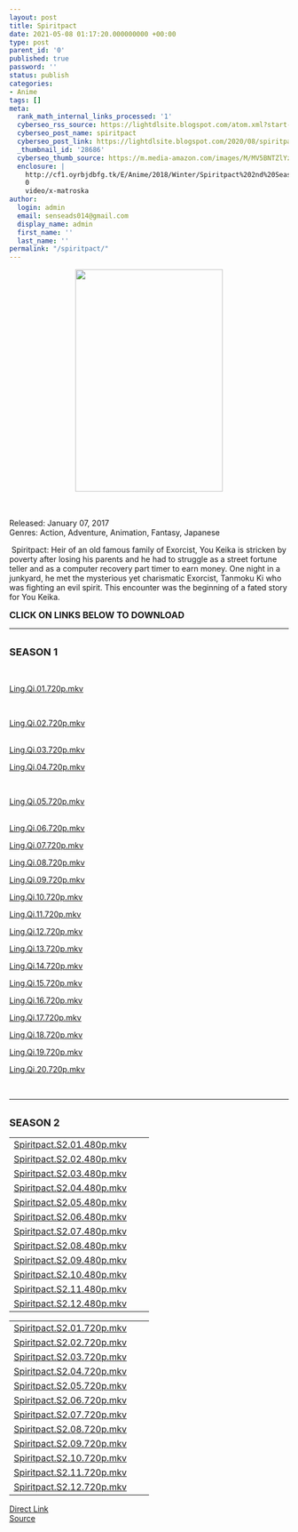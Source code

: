 ```yaml
---
layout: post
title: Spiritpact
date: 2021-05-08 01:17:20.000000000 +00:00
type: post
parent_id: '0'
published: true
password: ''
status: publish
categories:
- Anime
tags: []
meta:
  rank_math_internal_links_processed: '1'
  cyberseo_rss_source: https://lightdlsite.blogspot.com/atom.xml?start-index=1
  cyberseo_post_name: spiritpact
  cyberseo_post_link: https://lightdlsite.blogspot.com/2020/08/spiritpact.html
  _thumbnail_id: '28686'
  cyberseo_thumb_source: https://m.media-amazon.com/images/M/MV5BNTZlYzI5YzctYjAzMC00MDU2LWE5N2MtM2FhM2U4ZGQxYTUyXkEyXkFqcGdeQXVyNDQwMDYzOTU@._V1_.jpg
  enclosure: |
    http://cf1.oyrbjdbfg.tk/E/Anime/2018/Winter/Spiritpact%202nd%20Season/720p/Spiritpact.S2.12.720p.AnimDL.ir.mkv
    0
    video/x-matroska
author:
  login: admin
  email: senseads014@gmail.com
  display_name: admin
  first_name: ''
  last_name: ''
permalink: "/spiritpact/"
---
```

<div class="separator" style="clear: both;text-align: center">
<a href="https://m.media-amazon.com/images/M/MV5BNTZlYzI5YzctYjAzMC00MDU2LWE5N2MtM2FhM2U4ZGQxYTUyXkEyXkFqcGdeQXVyNDQwMDYzOTU@._V1_.jpg" style="margin-left: 1em;margin-right: 1em"><img border="0" data-original-height="510" data-original-width="340" height="400" src="{{ site.baseurl }}/assets/2021/05/MV5BNTZlYzI5YzctYjAzMC00MDU2LWE5N2MtM2FhM2U4ZGQxYTUyXkEyXkFqcGdeQXVyNDQwMDYzOTU@._V1_.jpg" width="266" /></a></div>
<div class="separator" style="clear: both;text-align: center">
</div>
<p><b><br /></b><br />
Released: January 07, 2017<br />
Genres: Action, Adventure, Animation, Fantasy, Japanese
<p>&nbsp;Spiritpact: Heir of an old famous family of Exorcist, You Keika is stricken by poverty after losing his parents and he had to struggle as a street fortune teller and as a computer recovery part timer to earn money. One night in a junkyard, he met the mysterious yet charismatic Exorcist, Tanmoku Ki who was fighting an evil spirit. This encounter was the beginning of a fated story for You Keika. </p>
<p><span style="font-size: 16px"><b>CLICK ON LINKS BELOW TO DOWNLOAD </b></span></p>
<hr />
<br />
<span style="font-size: large"><b>SEASON 1</b></span></p>
<pre><b><span><span style="font-size: 16px">&nbsp;</span></span></b></pre>
<p></p>
<div class="flex-1 truncate">
<a class="flex flex-col items-center rounded-lg font-mono group hover:bg-gray-200 hover:shadow" href="http://cf1.oyrbjdbfg.tk/E/Anime/Ended/Ling%20Qi/720p/Ling.Qi.01.720p.AnimDL.ir.mkv">Ling.Qi.01.720p.mkv </a></div>
<p></p>
<div class="flex justify-between items-center p-4 w-full">
<a class="flex flex-col items-center rounded-lg font-mono group hover:bg-gray-200 hover:shadow" href="http://cf1.oyrbjdbfg.tk/E/Anime/Ended/Ling%20Qi/720p/Ling.Qi.01.720p.AnimDL.ir.mkv"><br /></a></div>
<p></p>
<div class="flex justify-between items-center p-4 w-full">
<div class="flex-1 truncate">
<a class="flex flex-col items-center rounded-lg font-mono group hover:bg-gray-200 hover:shadow" href="http://cf1.oyrbjdbfg.tk/E/Anime/Ended/Ling%20Qi/720p/Ling.Qi.02.720p.AnimDL.ir.mkv">Ling.Qi.02.720p.mkv </a></div>
</div>
<div class="flex justify-between items-center p-4 w-full">
<a class="flex flex-col items-center rounded-lg font-mono group hover:bg-gray-200 hover:shadow" href="http://cf1.oyrbjdbfg.tk/E/Anime/Ended/Ling%20Qi/720p/Ling.Qi.02.720p.AnimDL.ir.mkv"><br /></a></div>
<p> <a class="flex flex-col items-center rounded-lg font-mono group hover:bg-gray-200 hover:shadow" href="http://cf1.oyrbjdbfg.tk/E/Anime/Ended/Ling%20Qi/720p/Ling.Qi.03.720p.AnimDL.ir.mkv">
<div class="flex justify-between items-center p-4 w-full">
<div class="flex-1 truncate">
Ling.Qi.03.720p.mkv </div>
</div>
<p></a></p>
<div class="flex justify-between items-center p-4 w-full">
<div class="flex-1 truncate">
<a class="flex flex-col items-center rounded-lg font-mono group hover:bg-gray-200 hover:shadow" href="http://cf1.oyrbjdbfg.tk/E/Anime/Ended/Ling%20Qi/720p/Ling.Qi.04.720p.AnimDL.ir.mkv">Ling.Qi.04.720p.mkv </a></div>
</div>
<p></p>
<div class="flex justify-between items-center p-4 w-full">
<a class="flex flex-col items-center rounded-lg font-mono group hover:bg-gray-200 hover:shadow" href="http://cf1.oyrbjdbfg.tk/E/Anime/Ended/Ling%20Qi/720p/Ling.Qi.04.720p.AnimDL.ir.mkv"><br /></a></div>
<p></p>
<div class="flex justify-between items-center p-4 w-full">
<div class="flex-1 truncate">
<a class="flex flex-col items-center rounded-lg font-mono group hover:bg-gray-200 hover:shadow" href="http://cf1.oyrbjdbfg.tk/E/Anime/Ended/Ling%20Qi/720p/Ling.Qi.05.720p.AnimDL.ir.mkv">Ling.Qi.05.720p.mkv </a></div>
</div>
<div class="flex justify-between items-center p-4 w-full">
<a class="flex flex-col items-center rounded-lg font-mono group hover:bg-gray-200 hover:shadow" href="http://cf1.oyrbjdbfg.tk/E/Anime/Ended/Ling%20Qi/720p/Ling.Qi.05.720p.AnimDL.ir.mkv"><br /></a></div>
<p> <a class="flex flex-col items-center rounded-lg font-mono group hover:bg-gray-200 hover:shadow" href="http://cf1.oyrbjdbfg.tk/E/Anime/Ended/Ling%20Qi/720p/Ling.Qi.06.720p.AnimDL.ir.mkv">
<div class="flex justify-between items-center p-4 w-full">
<div class="flex-1 truncate">
Ling.Qi.06.720p.mkv </div>
</div>
<p></a><a class="flex flex-col items-center rounded-lg font-mono group hover:bg-gray-200 hover:shadow" href="http://cf1.oyrbjdbfg.tk/E/Anime/Ended/Ling%20Qi/720p/Ling.Qi.06.720p.AnimDL.ir.mkv">
<div class="flex justify-between items-center p-4 w-full">
</div>
<p></a> <a class="flex flex-col items-center rounded-lg font-mono group hover:bg-gray-200 hover:shadow" href="http://cf1.oyrbjdbfg.tk/E/Anime/Ended/Ling%20Qi/720p/Ling.Qi.07.720p.AnimDL.ir.mkv">
<div class="flex justify-between items-center p-4 w-full">
<div class="flex-1 truncate">
Ling.Qi.07.720p.mkv </div>
</div>
<p></a><a class="flex flex-col items-center rounded-lg font-mono group hover:bg-gray-200 hover:shadow" href="http://cf1.oyrbjdbfg.tk/E/Anime/Ended/Ling%20Qi/720p/Ling.Qi.07.720p.AnimDL.ir.mkv">
<div class="flex justify-between items-center p-4 w-full">
</div>
<p></a> <a class="flex flex-col items-center rounded-lg font-mono group hover:bg-gray-200 hover:shadow" href="http://cf1.oyrbjdbfg.tk/E/Anime/Ended/Ling%20Qi/720p/Ling.Qi.08.720p.AnimDL.ir.mkv">
<div class="flex justify-between items-center p-4 w-full">
<div class="flex-1 truncate">
Ling.Qi.08.720p.mkv </div>
</div>
<p></a><a class="flex flex-col items-center rounded-lg font-mono group hover:bg-gray-200 hover:shadow" href="http://cf1.oyrbjdbfg.tk/E/Anime/Ended/Ling%20Qi/720p/Ling.Qi.08.720p.AnimDL.ir.mkv">
<div class="flex justify-between items-center p-4 w-full">
</div>
<p></a> <a class="flex flex-col items-center rounded-lg font-mono group hover:bg-gray-200 hover:shadow" href="http://cf1.oyrbjdbfg.tk/E/Anime/Ended/Ling%20Qi/720p/Ling.Qi.09.720p.AnimDL.ir.mkv">
<div class="flex justify-between items-center p-4 w-full">
<div class="flex-1 truncate">
Ling.Qi.09.720p.mkv </div>
</div>
<p></a><a class="flex flex-col items-center rounded-lg font-mono group hover:bg-gray-200 hover:shadow" href="http://cf1.oyrbjdbfg.tk/E/Anime/Ended/Ling%20Qi/720p/Ling.Qi.09.720p.AnimDL.ir.mkv">
<div class="flex justify-between items-center p-4 w-full">
</div>
<p></a> <a class="flex flex-col items-center rounded-lg font-mono group hover:bg-gray-200 hover:shadow" href="http://cf1.oyrbjdbfg.tk/E/Anime/Ended/Ling%20Qi/720p/Ling.Qi.10.720p.AnimDL.ir.mkv">
<div class="flex justify-between items-center p-4 w-full">
<div class="flex-1 truncate">
Ling.Qi.10.720p.mkv </div>
</div>
<p></a><a class="flex flex-col items-center rounded-lg font-mono group hover:bg-gray-200 hover:shadow" href="http://cf1.oyrbjdbfg.tk/E/Anime/Ended/Ling%20Qi/720p/Ling.Qi.10.720p.AnimDL.ir.mkv">
<div class="flex justify-between items-center p-4 w-full">
</div>
<p></a> <a class="flex flex-col items-center rounded-lg font-mono group hover:bg-gray-200 hover:shadow" href="http://cf1.oyrbjdbfg.tk/E/Anime/Ended/Ling%20Qi/720p/Ling.Qi.11.720p.AnimDL.ir.mkv">
<div class="flex justify-between items-center p-4 w-full">
<div class="flex-1 truncate">
Ling.Qi.11.720p.mkv </div>
</div>
<p></a><a class="flex flex-col items-center rounded-lg font-mono group hover:bg-gray-200 hover:shadow" href="http://cf1.oyrbjdbfg.tk/E/Anime/Ended/Ling%20Qi/720p/Ling.Qi.11.720p.AnimDL.ir.mkv">
<div class="flex justify-between items-center p-4 w-full">
</div>
<p></a> <a class="flex flex-col items-center rounded-lg font-mono group hover:bg-gray-200 hover:shadow" href="http://cf1.oyrbjdbfg.tk/E/Anime/Ended/Ling%20Qi/720p/Ling.Qi.12.720p.AnimDL.ir.mkv">
<div class="flex justify-between items-center p-4 w-full">
<div class="flex-1 truncate">
Ling.Qi.12.720p.mkv </div>
</div>
<p></a><a class="flex flex-col items-center rounded-lg font-mono group hover:bg-gray-200 hover:shadow" href="http://cf1.oyrbjdbfg.tk/E/Anime/Ended/Ling%20Qi/720p/Ling.Qi.12.720p.AnimDL.ir.mkv">
<div class="flex justify-between items-center p-4 w-full">
</div>
<p></a> <a class="flex flex-col items-center rounded-lg font-mono group hover:bg-gray-200 hover:shadow" href="http://cf1.oyrbjdbfg.tk/E/Anime/Ended/Ling%20Qi/720p/Ling.Qi.13.720p.AnimDL.ir.mkv">
<div class="flex justify-between items-center p-4 w-full">
<div class="flex-1 truncate">
Ling.Qi.13.720p.mkv </div>
</div>
<p></a><a class="flex flex-col items-center rounded-lg font-mono group hover:bg-gray-200 hover:shadow" href="http://cf1.oyrbjdbfg.tk/E/Anime/Ended/Ling%20Qi/720p/Ling.Qi.13.720p.AnimDL.ir.mkv">
<div class="flex justify-between items-center p-4 w-full">
</div>
<p></a> <a class="flex flex-col items-center rounded-lg font-mono group hover:bg-gray-200 hover:shadow" href="http://cf1.oyrbjdbfg.tk/E/Anime/Ended/Ling%20Qi/720p/Ling.Qi.14.720p.AnimDL.ir.mkv">
<div class="flex justify-between items-center p-4 w-full">
<div class="flex-1 truncate">
Ling.Qi.14.720p.mkv </div>
</div>
<p></a><a class="flex flex-col items-center rounded-lg font-mono group hover:bg-gray-200 hover:shadow" href="http://cf1.oyrbjdbfg.tk/E/Anime/Ended/Ling%20Qi/720p/Ling.Qi.14.720p.AnimDL.ir.mkv">
<div class="flex justify-between items-center p-4 w-full">
</div>
<p></a> <a class="flex flex-col items-center rounded-lg font-mono group hover:bg-gray-200 hover:shadow" href="http://cf1.oyrbjdbfg.tk/E/Anime/Ended/Ling%20Qi/720p/Ling.Qi.15.720p.AnimDL.ir.mkv">
<div class="flex justify-between items-center p-4 w-full">
<div class="flex-1 truncate">
Ling.Qi.15.720p.mkv </div>
</div>
<p></a><a class="flex flex-col items-center rounded-lg font-mono group hover:bg-gray-200 hover:shadow" href="http://cf1.oyrbjdbfg.tk/E/Anime/Ended/Ling%20Qi/720p/Ling.Qi.15.720p.AnimDL.ir.mkv">
<div class="flex justify-between items-center p-4 w-full">
</div>
<p></a> <a class="flex flex-col items-center rounded-lg font-mono group hover:bg-gray-200 hover:shadow" href="http://cf1.oyrbjdbfg.tk/E/Anime/Ended/Ling%20Qi/720p/Ling.Qi.16.720p.AnimDL.ir.mkv">
<div class="flex justify-between items-center p-4 w-full">
<div class="flex-1 truncate">
Ling.Qi.16.720p.mkv </div>
</div>
<p></a><a class="flex flex-col items-center rounded-lg font-mono group hover:bg-gray-200 hover:shadow" href="http://cf1.oyrbjdbfg.tk/E/Anime/Ended/Ling%20Qi/720p/Ling.Qi.16.720p.AnimDL.ir.mkv">
<div class="flex justify-between items-center p-4 w-full">
</div>
<p></a> <a class="flex flex-col items-center rounded-lg font-mono group hover:bg-gray-200 hover:shadow" href="http://cf1.oyrbjdbfg.tk/E/Anime/Ended/Ling%20Qi/720p/Ling.Qi.17.720p.AnimDL.ir.mkv">
<div class="flex justify-between items-center p-4 w-full">
<div class="flex-1 truncate">
Ling.Qi.17.720p.mkv </div>
</div>
<p></a><a class="flex flex-col items-center rounded-lg font-mono group hover:bg-gray-200 hover:shadow" href="http://cf1.oyrbjdbfg.tk/E/Anime/Ended/Ling%20Qi/720p/Ling.Qi.17.720p.AnimDL.ir.mkv">
<div class="flex justify-between items-center p-4 w-full">
</div>
<p></a> <a class="flex flex-col items-center rounded-lg font-mono group hover:bg-gray-200 hover:shadow" href="http://cf1.oyrbjdbfg.tk/E/Anime/Ended/Ling%20Qi/720p/Ling.Qi.18.720p.AnimDL.ir.mkv">
<div class="flex justify-between items-center p-4 w-full">
<div class="flex-1 truncate">
Ling.Qi.18.720p.mkv </div>
</div>
<p></a><a class="flex flex-col items-center rounded-lg font-mono group hover:bg-gray-200 hover:shadow" href="http://cf1.oyrbjdbfg.tk/E/Anime/Ended/Ling%20Qi/720p/Ling.Qi.18.720p.AnimDL.ir.mkv">
<div class="flex justify-between items-center p-4 w-full">
</div>
<p></a> <a class="flex flex-col items-center rounded-lg font-mono group hover:bg-gray-200 hover:shadow" href="http://cf1.oyrbjdbfg.tk/E/Anime/Ended/Ling%20Qi/720p/Ling.Qi.19.720p.AnimDL.ir.mkv">
<div class="flex justify-between items-center p-4 w-full">
<div class="flex-1 truncate">
Ling.Qi.19.720p.mkv </div>
</div>
<p></a><a class="flex flex-col items-center rounded-lg font-mono group hover:bg-gray-200 hover:shadow" href="http://cf1.oyrbjdbfg.tk/E/Anime/Ended/Ling%20Qi/720p/Ling.Qi.19.720p.AnimDL.ir.mkv">
<div class="flex justify-between items-center p-4 w-full">
</div>
<p></a> <a class="flex flex-col items-center rounded-lg font-mono group hover:bg-gray-200 hover:shadow" href="http://cf1.oyrbjdbfg.tk/E/Anime/Ended/Ling%20Qi/720p/Ling.Qi.20.720p.AnimDL.ir.mkv">
<div class="flex justify-between items-center p-4 w-full">
<div class="flex-1 truncate">
Ling.Qi.20.720p.mkv </div>
</div>
<p></a><br />
<hr />
<br />
<span style="font-size: large"><b>SEASON 2</b></span><br />
<table id="list">
<tbody>
<tr>
<td class="link"><a href="http://cf1.oyrbjdbfg.tk/E/Anime/2018/Winter/Spiritpact%202nd%20Season/480p/Spiritpact.S2.01.480p.AnimDL.ir.mkv" title="Spiritpact.S2.01.480p.mkv">Spiritpact.S2.01.480p.mkv</a></td>
<td class="size"></td>
<td class="date"></td>
</tr>
<tr>
<td class="link"><a href="http://cf1.oyrbjdbfg.tk/E/Anime/2018/Winter/Spiritpact%202nd%20Season/480p/Spiritpact.S2.02.480p.AnimDL.ir.mkv" title="Spiritpact.S2.02.480p.mkv">Spiritpact.S2.02.480p.mkv</a></td>
<td class="size"></td>
<td class="date"></td>
</tr>
<tr>
<td class="link"><a href="http://cf1.oyrbjdbfg.tk/E/Anime/2018/Winter/Spiritpact%202nd%20Season/480p/Spiritpact.S2.03.480p.AnimDL.ir.mkv" title="Spiritpact.S2.03.480p.mkv">Spiritpact.S2.03.480p.mkv</a></td>
<td class="size"></td>
<td class="date"></td>
</tr>
<tr>
<td class="link"><a href="http://cf1.oyrbjdbfg.tk/E/Anime/2018/Winter/Spiritpact%202nd%20Season/480p/Spiritpact.S2.04.480p.AnimDL.ir.mkv" title="Spiritpact.S2.04.480p.mkv">Spiritpact.S2.04.480p.mkv</a></td>
<td class="size"></td>
<td class="date"></td>
</tr>
<tr>
<td class="link"><a href="http://cf1.oyrbjdbfg.tk/E/Anime/2018/Winter/Spiritpact%202nd%20Season/480p/Spiritpact.S2.05.480p.AnimDL.ir.mkv" title="Spiritpact.S2.05.480p.mkv">Spiritpact.S2.05.480p.mkv</a></td>
<td class="size"></td>
<td class="date"></td>
</tr>
<tr>
<td class="link"><a href="http://cf1.oyrbjdbfg.tk/E/Anime/2018/Winter/Spiritpact%202nd%20Season/480p/Spiritpact.S2.06.480p.AnimDL.ir.mkv" title="Spiritpact.S2.06.480p.mkv">Spiritpact.S2.06.480p.mkv</a></td>
<td class="size"></td>
<td class="date"></td>
</tr>
<tr>
<td class="link"><a href="http://cf1.oyrbjdbfg.tk/E/Anime/2018/Winter/Spiritpact%202nd%20Season/480p/Spiritpact.S2.07.480p.AnimDL.ir.mkv" title="Spiritpact.S2.07.480p.mkv">Spiritpact.S2.07.480p.mkv</a></td>
<td class="size"></td>
<td class="date"></td>
</tr>
<tr>
<td class="link"><a href="http://cf1.oyrbjdbfg.tk/E/Anime/2018/Winter/Spiritpact%202nd%20Season/480p/Spiritpact.S2.08.480p.AnimDL.ir.mkv" title="Spiritpact.S2.08.480p.mkv">Spiritpact.S2.08.480p.mkv</a></td>
<td class="size"></td>
<td class="date"></td>
</tr>
<tr>
<td class="link"><a href="http://cf1.oyrbjdbfg.tk/E/Anime/2018/Winter/Spiritpact%202nd%20Season/480p/Spiritpact.S2.09.480p.AnimDL.ir.mkv" title="Spiritpact.S2.09.480p.mkv">Spiritpact.S2.09.480p.mkv</a></td>
<td class="size"></td>
<td class="date"></td>
</tr>
<tr>
<td class="link"><a href="http://cf1.oyrbjdbfg.tk/E/Anime/2018/Winter/Spiritpact%202nd%20Season/480p/Spiritpact.S2.10.480p.AnimDL.ir.mkv" title="Spiritpact.S2.10.480p.mkv">Spiritpact.S2.10.480p.mkv</a></td>
<td class="size"></td>
<td class="date"></td>
</tr>
<tr>
<td class="link"><a href="http://cf1.oyrbjdbfg.tk/E/Anime/2018/Winter/Spiritpact%202nd%20Season/480p/Spiritpact.S2.11.480p.AnimDL.ir.mkv" title="Spiritpact.S2.11.480p.mkv">Spiritpact.S2.11.480p.mkv</a></td>
<td class="size"></td>
<td class="date"></td>
</tr>
<tr>
<td class="link"><a href="http://cf1.oyrbjdbfg.tk/E/Anime/2018/Winter/Spiritpact%202nd%20Season/480p/Spiritpact.S2.12.480p.AnimDL.ir.mkv" title="Spiritpact.S2.12.480p.mkv">Spiritpact.S2.12.480p.mkv</a></td>
</tr>
</tbody>
</table>
<table id="list">
<tbody>
<tr>
<td class="link"><a href="http://cf1.oyrbjdbfg.tk/E/Anime/2018/Winter/Spiritpact%202nd%20Season/720p/Spiritpact.S2.01.720p.AnimDL.ir.mkv" title="Spiritpact.S2.01.720p.mkv">Spiritpact.S2.01.720p.mkv</a></td>
<td class="size"></td>
<td class="date"></td>
</tr>
<tr>
<td class="link"><a href="http://cf1.oyrbjdbfg.tk/E/Anime/2018/Winter/Spiritpact%202nd%20Season/720p/Spiritpact.S2.02.720p.AnimDL.ir.mkv" title="Spiritpact.S2.02.720p.mkv">Spiritpact.S2.02.720p.mkv</a></td>
<td class="size"></td>
<td class="date"></td>
</tr>
<tr>
<td class="link"><a href="http://cf1.oyrbjdbfg.tk/E/Anime/2018/Winter/Spiritpact%202nd%20Season/720p/Spiritpact.S2.03.720p.AnimDL.ir.mkv" title="Spiritpact.S2.03.720p.mkv">Spiritpact.S2.03.720p.mkv</a></td>
<td class="size"></td>
<td class="date"></td>
</tr>
<tr>
<td class="link"><a href="http://cf1.oyrbjdbfg.tk/E/Anime/2018/Winter/Spiritpact%202nd%20Season/720p/Spiritpact.S2.04.720p.AnimDL.ir.mkv" title="Spiritpact.S2.04.720p.mkv">Spiritpact.S2.04.720p.mkv</a></td>
<td class="size"></td>
<td class="date"></td>
</tr>
<tr>
<td class="link"><a href="http://cf1.oyrbjdbfg.tk/E/Anime/2018/Winter/Spiritpact%202nd%20Season/720p/Spiritpact.S2.05.720p.AnimDL.ir.mkv" title="Spiritpact.S2.05.720p.mkv">Spiritpact.S2.05.720p.mkv</a></td>
<td class="size"></td>
<td class="date"></td>
</tr>
<tr>
<td class="link"><a href="http://cf1.oyrbjdbfg.tk/E/Anime/2018/Winter/Spiritpact%202nd%20Season/720p/Spiritpact.S2.06.720p.AnimDL.ir.mkv" title="Spiritpact.S2.06.720p.mkv">Spiritpact.S2.06.720p.mkv</a></td>
<td class="size"></td>
<td class="date"></td>
</tr>
<tr>
<td class="link"><a href="http://cf1.oyrbjdbfg.tk/E/Anime/2018/Winter/Spiritpact%202nd%20Season/720p/Spiritpact.S2.07.720p.AnimDL.ir.mkv" title="Spiritpact.S2.07.720p.mkv">Spiritpact.S2.07.720p.mkv</a></td>
<td class="size"></td>
<td class="date"></td>
</tr>
<tr>
<td class="link"><a href="http://cf1.oyrbjdbfg.tk/E/Anime/2018/Winter/Spiritpact%202nd%20Season/720p/Spiritpact.S2.08.720p.AnimDL.ir.mkv" title="Spiritpact.S2.08.720p.mkv">Spiritpact.S2.08.720p.mkv</a></td>
<td class="size"></td>
<td class="date"></td>
</tr>
<tr>
<td class="link"><a href="http://cf1.oyrbjdbfg.tk/E/Anime/2018/Winter/Spiritpact%202nd%20Season/720p/Spiritpact.S2.09.720p.AnimDL.ir.mkv" title="Spiritpact.S2.09.720p.mkv">Spiritpact.S2.09.720p.mkv</a></td>
<td class="size"></td>
<td class="date"></td>
</tr>
<tr>
<td class="link"><a href="http://cf1.oyrbjdbfg.tk/E/Anime/2018/Winter/Spiritpact%202nd%20Season/720p/Spiritpact.S2.10.720p.AnimDL.ir.mkv" title="Spiritpact.S2.10.720p.mkv">Spiritpact.S2.10.720p.mkv</a></td>
<td class="size"></td>
<td class="date"></td>
</tr>
<tr>
<td class="link"><a href="http://cf1.oyrbjdbfg.tk/E/Anime/2018/Winter/Spiritpact%202nd%20Season/720p/Spiritpact.S2.11.720p.AnimDL.ir.mkv" title="Spiritpact.S2.11.720p.mkv">Spiritpact.S2.11.720p.mkv</a></td>
<td class="size"></td>
<td class="date"></td>
</tr>
<tr>
<td class="link"><a href="http://cf1.oyrbjdbfg.tk/E/Anime/2018/Winter/Spiritpact%202nd%20Season/720p/Spiritpact.S2.12.720p.AnimDL.ir.mkv" title="Spiritpact.S2.12.720p.mkv">Spiritpact.S2.12.720p.mkv</a></td>
</tr>
</tbody>
</table>
<p> 
<div class="divbtn"> <a href="https://handymansurrender.com/fihup8buzv?key=94550f7ce39444073321dde3b8782f97" class="btn"><i class="fa fa-download"></i> Direct Link</a> <br /><a href="https://lightdlsite.blogspot.com/2020/08/spiritpact.html">Source</a> </div>
